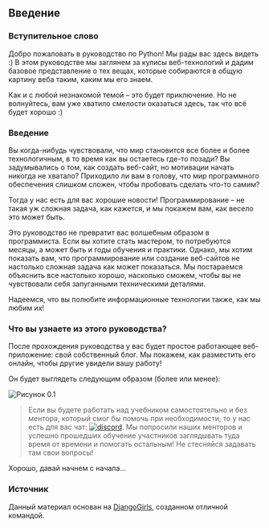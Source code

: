 ## Введение

### Вступительное слово

Добро пожаловать в руководство по Python! Мы рады вас здесь видеть :) В этом руководстве мы заглянем за кулисы веб-технологий и дадим 
базовое представление о тех вещах, которые собираются в общую картину веба таким, каким мы его знаем.

Как и с любой незнакомой темой – это будет приключение. Но не волнуйтесь, вам уже хватило смелости оказаться здесь, так что всё будет хорошо :) 

### Введение

Вы когда-нибудь чувствовали, что мир становится все более и более технологичным, в то время как вы остаетесь где-то позади? Вы задумывались о том, как создать веб-сайт, но мотивации начать никогда не хватало? Приходило ли вам в голову, что мир программного обеспечения слишком сложен, чтобы пробовать сделать что-то самим?

Тогда у нас есть для вас хорошие новости! Программирование – не такая уж сложная задача, как кажется, и мы покажем вам, как весело это может быть.

Это руководство не превратит вас волшебным образом в программиста. Если вы хотите стать мастером, то потребуются месяцы, а может быть и годы обучения и практики. Однако, мы хотим показать вам, что программирование или создание веб-сайтов не настолько сложная задача как может показаться. Мы постараемся объяснить все настолько хорошо, насколько сможем, чтобы вы не чувствовали себя запуганными техническими деталями.

Надеемся, что вы полюбите информационные технологии также, как мы любим их!

### Что вы узнаете из этого руководства?

После прохождения руководства у вас будет простое работающее веб-приложение: свой собственный блог. Мы покажем, как разместить его онлайн, чтобы другие увидели вашу работу!

Он будет выглядеть следующим образом (более или менее):

![Рисунок 0.1](https://user-images.githubusercontent.com/4215285/64415092-4d7d2200-d09d-11e9-8bf8-2ddd746805cb.png)

> Если вы будете работать над учебником самостоятельно и без ментора, который смог бы помочь при необходимости, то у нас есть для вас чат: [![discord](https://img.shields.io/discord/436599210427547658?color=%23eb4e4e&label=discord&logo=discord&logoColor=white)](https://discord.gg/YkJa58A). Мы попросили наших менторов и успешно прошедших обучение участников заглядывать туда время от времени и помогать остальным! Не стесняйся задавать там свои вопросы!

Хорошо, давай начнем с начала...

### Источник

Данный материал основан на [DjangoGirls](https://github.com/DjangoGirls/tutorial), созданном отличной командой.
